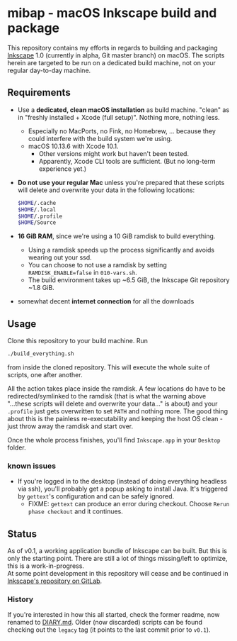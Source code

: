 # mibap - macOS Inkscape build and package

This repository contains my efforts in regards to building and packaging [Inkscape](https://inkscape.org) 1.0 (currently in alpha, Git master branch) on macOS. The scripts herein are targeted to be run on a dedicated build machine, not on your regular day-to-day machine.

## Requirements

- Use a __dedicated, clean macOS installation__ as build machine. "clean" as in "freshly installed + Xcode (full setup)". Nothing more, nothing less.
  - Especially no MacPorts, no Fink, no Homebrew, ... because they could interfere with the build system we're using.
  - macOS 10.13.6 with Xcode 10.1.
    - Other versions might work but haven't been tested.
    - Apparently, Xcode CLI tools are sufficient. (But no long-term experience yet.)
- __Do not use your regular Mac__ unless you're prepared that these scripts will delete and overwrite your data in the following locations:

    ```bash
    $HOME/.cache
    $HOME/.local
    $HOME/.profile
    $HOME/Source
    ```

- __16 GiB RAM__, since we're using a 10 GiB ramdisk to build everything.
  - Using a ramdisk speeds up the process significantly and avoids wearing out your ssd.
  - You can choose to not use a ramdisk by setting `RAMDISK_ENABLE=false` in `010-vars.sh`.
  - The build environment takes up ~6.5 GiB, the Inkscape Git repository ~1.8 GiB.
- somewhat decent __internet connection__ for all the downloads

## Usage

Clone this repository to your build machine. Run

```bash
./build_everything.sh
```

from inside the cloned repository. This will execute the whole suite of scripts, one after another.

All the action takes place inside the ramdisk. A few locations do have to be redirected/symlinked to the ramdisk (that is what the warning above "...these scripts will delete and overwrite your data..." is about) and your `.profile` just gets overwritten to set `PATH` and nothing more. The good thing about this is the painless re-executability and keeping the host OS clean - just throw away the ramdisk and start over.

Once the whole process finishes, you'll find `Inkscape.app` in your `Desktop` folder.

### known issues

- If you're logged in to the desktop (instead of doing everything headless via ssh), you'll probably get a popup asking to install Java. It's triggered by `gettext`'s configuration and can be safely ignored.
  - FIXME: `gettext` can produce an error during checkout. Choose `Rerun phase checkout` and it continues.

## Status

As of v0.1, a working application bundle of Inkscape can be built. But this is only the starting point. There are still a lot of things missing/left to optimize, this is a work-in-progress.  
At some point development in this repository will cease and be continued in [Inkscape's repository on GitLab](https://gitlab.com/inkscape/inkscape).

### History

If you're interested in how this all started, check the former readme, now renamed to [DIARY.md](DIARY.md). Older (now discarded) scripts can be found checking out the `legacy` tag (it points to the last commit prior to `v0.1`).

